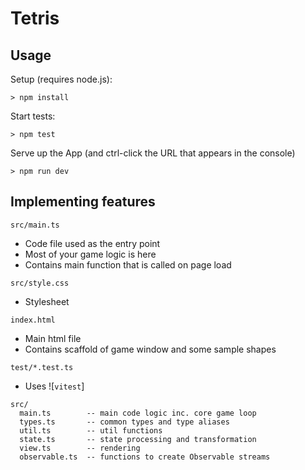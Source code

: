 # Tetris

## Usage

Setup (requires node.js):
```
> npm install
```

Start tests:
```
> npm test
```

Serve up the App (and ctrl-click the URL that appears in the console)
```
> npm run dev
```

## Implementing features

`src/main.ts`
- Code file used as the entry point
- Most of your game logic is here
- Contains main function that is called on page load

`src/style.css`
- Stylesheet

`index.html`
- Main html file
- Contains scaffold of game window and some sample shapes

`test/*.test.ts`
- Uses ![`vitest`]


```
src/
  main.ts        -- main code logic inc. core game loop
  types.ts       -- common types and type aliases
  util.ts        -- util functions
  state.ts       -- state processing and transformation
  view.ts        -- rendering
  observable.ts  -- functions to create Observable streams
```

